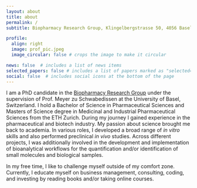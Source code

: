 ```yaml
---
layout: about
title: about
permalink: /
subtitle: Biopharmacy Research Group, Klingelbergstrasse 50, 4056 Basel, Switzerland.

profile:
  align: right
  image: prof_pic.jpeg
  image_circular: false # crops the image to make it circular

news: false  # includes a list of news items
selected_papers: false # includes a list of papers marked as "selected={true}"
social: false  # includes social icons at the bottom of the page
---
```


I am a PhD candidate in the <a href='https://pharma.unibas.ch/en/research/research-groups/biopharmacy/'>Biopharmacy Research Group</a> under the supervision of Prof. Meyer zu Schwabedissen at the University of Basel, Switzerland. I hold a Bachelor of Science in Pharmaceutical Sciences and Masters of Science degree in Medicinal and Industrial Pharmaceutical Sciences from the ETH Zurich. During my journey I gained experience in the pharmaceutical and biotech industry. My passion about science brought me back to academia. In various roles, I developed a broad range of <em>in vitro</em> skills and also performed preclinical <em>in vivo</em> studies. Across different projects, I was additionally involved in the development and implementation of bioanalytical workflows for the quantification and/or identification of small molecules and biological samples.
<br>


In my free time, I like to challenge myself outside of my comfort zone. Currently, I educate myself on business management, consulting, coding, and investing by reading books and/or taking online courses.
